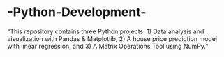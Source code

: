 # -Python-Development-
“This repository contains three Python projects: 1) Data analysis and visualization with Pandas &amp; Matplotlib, 2) A house price prediction model with linear regression, and 3) A Matrix Operations Tool using NumPy.”
